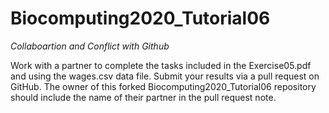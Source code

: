 # Biocomputing2020_Tutorial06
*Collaboartion and Conflict with Github*

Work with a partner to complete the tasks included in the Exercise05.pdf and using the wages.csv data file. Submit your results via a pull request on GitHub. The owner of this forked Biocomputing2020_Tutorial06 repository should include the name of their partner in the pull request note.
